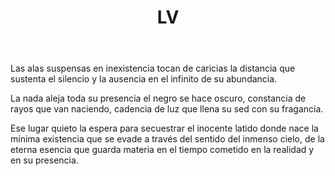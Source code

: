 ﻿---
title: LV
categories:
- 111 sonetos
---

Las alas suspensas en inexistencia
tocan de caricias la distancia
que sustenta el silencio y la ausencia
en el infinito de su abundancia.

La nada aleja toda su presencia
el negro se hace oscuro, constancia
de rayos que van naciendo, cadencia
de luz que llena su sed con su fragancia.

Ese lugar quieto la espera
para secuestrar el inocente latido
donde nace la mínima existencia
que se evade a través del sentido
del inmenso cielo, de la eterna esencia
que guarda materia en el tiempo cometido
en la realidad y en su presencia.
